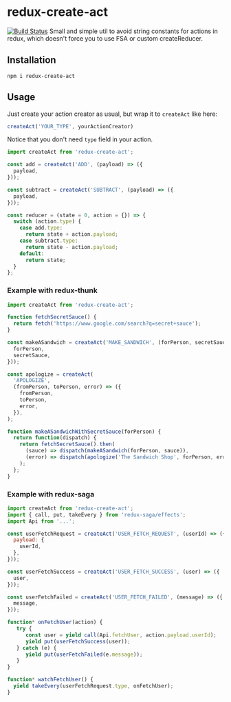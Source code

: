 # redux-create-act
[![Build Status](https://travis-ci.org/wwayne/react-tooltip.svg?branch=master)](https://www.npmjs.com/package/redux-create-act)
Small and simple util to avoid string constants for actions in redux, which doesn't force you to use FSA or custom createReducer.

## Installation
```
npm i redux-create-act
```

## Usage
Just create your action creator as usual, 
but wrap it to `createAct` like here: 
```js
createAct('YOUR_TYPE', yourActionCreator)
```
Notice that you don't need `type` field in your action.

```js
import createAct from 'redux-create-act';

const add = createAct('ADD', (payload) => ({
  payload,
}));

const subtract = createAct('SUBTRACT', (payload) => ({
  payload,
}));

const reducer = (state = 0, action = {}) => {
  switch (action.type) {
    case add.type:
      return state + action.payload;
    case subtract.type:
      return state - action.payload;
    default:
      return state;
  }
};
```

### Example with redux-thunk

```js
import createAct from 'redux-create-act';

function fetchSecretSauce() {
  return fetch('https://www.google.com/search?q=secret+sauce');
}

const makeASandwich = createAct('MAKE_SANDWICH', (forPerson, secretSauce) => ({
  forPerson,
  secretSauce,
}));

const apologize = createAct(
  'APOLOGIZE',
  (fromPerson, toPerson, error) => ({
    fromPerson,
    toPerson,
    error,
  }),
);

function makeASandwichWithSecretSauce(forPerson) {
  return function(dispatch) {
    return fetchSecretSauce().then(
      (sauce) => dispatch(makeASandwich(forPerson, sauce)),
      (error) => dispatch(apologize('The Sandwich Shop', forPerson, error)),
    );
  };
}
```
### Example with redux-saga
```js
import createAct from 'redux-create-act';
import { call, put, takeEvery } from 'redux-saga/effects';
import Api from '...';

const userFetchRequest = createAct('USER_FETCH_REQUEST', (userId) => ({
  payload: {
    userId,
  },
}));

const userFetchSuccess = createAct('USER_FETCH_SUCCESS', (user) => ({
  user,
}));

const userFetchFailed = createAct('USER_FETCH_FAILED', (message) => ({
  message,
}));

function* onFetchUser(action) {
   try {
      const user = yield call(Api.fetchUser, action.payload.userId);
      yield put(userFetchSuccess(user));
   } catch (e) {
      yield put(userFetchFailed(e.message));
   }
}

function* watchFetchUser() {
  yield takeEvery(userFetchRequest.type, onFetchUser);
}
```

